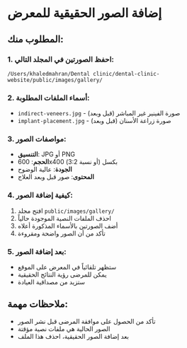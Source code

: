# إضافة الصور الحقيقية للمعرض

## المطلوب منك:

### 1. احفظ الصورتين في المجلد التالي:

```
/Users/khaledmahran/Dental clinic/dental-clinic-website/public/images/gallery/
```

### 2. أسماء الملفات المطلوبة:

- `indirect-veneers.jpg` - صورة الفينير غير المباشر (قبل وبعد)
- `implant-placement.jpg` - صورة زراعة الأسنان (قبل وبعد)

### 3. مواصفات الصور:

- **التنسيق**: JPG أو PNG
- **الحجم**: 600x400 بكسل (أو نسبة 3:2)
- **الجودة**: عالية الوضوح
- **المحتوى**: صور قبل وبعد العلاج

### 4. كيفية إضافة الصور:

1. افتح مجلد `public/images/gallery/`
2. احذف الملفات النصية الموجودة حالياً
3. أضف الصورتين بالأسماء المذكورة أعلاه
4. تأكد من أن الصور واضحة ومقروءة

### 5. بعد إضافة الصور:

- ستظهر تلقائياً في المعرض على الموقع
- يمكن للمرضى رؤية النتائج الحقيقية
- ستزيد من مصداقية العيادة

## ملاحظات مهمة:

- تأكد من الحصول على موافقة المرضى قبل نشر الصور
- الصور الحالية هي ملفات نصية مؤقتة
- بعد إضافة الصور الحقيقية، احذف هذا الملف
